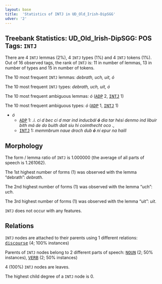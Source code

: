 ```yaml
---
layout: base
title:  'Statistics of INTJ in UD_Old_Irish-DipSGG'
udver: '2'
---
```


## Treebank Statistics: UD_Old_Irish-DipSGG: POS Tags: `INTJ`

There are 4 `INTJ` lemmas (2%), 4 `INTJ` types (1%) and 4 `INTJ` tokens (1%).
Out of 16 observed tags, the rank of `INTJ` is: 11 in number of lemmas, 13 in number of types and 15 in number of tokens.

The 10 most frequent `INTJ` lemmas: <em>debrath, uch, uit, ó</em>

The 10 most frequent `INTJ` types:  <em>debrath, uch, uit, ó</em>

The 10 most frequent ambiguous lemmas: <em>ó</em> (<tt><a href="sga_dipsgg-pos-ADP.html">ADP</a></tt> 2, <tt><a href="sga_dipsgg-pos-INTJ.html">INTJ</a></tt> 1)

The 10 most frequent ambiguous types:  <em>ó</em> (<tt><a href="sga_dipsgg-pos-ADP.html">ADP</a></tt> 1, <tt><a href="sga_dipsgg-pos-INTJ.html">INTJ</a></tt> 1)


* <em>ó</em>
  * <tt><a href="sga_dipsgg-pos-ADP.html">ADP</a></tt> 1: <em>.i. ci d bec ci d mar ind inducbál <b>ó</b> dia tar hési denmo ind libuir bith má de do buith dait siu hi coimthecht oco .,</em>
  * <tt><a href="sga_dipsgg-pos-INTJ.html">INTJ</a></tt> 1: <em>memmbrum naue droch dub <b>ó</b> ní epur na haill</em>

## Morphology

The form / lemma ratio of `INTJ` is 1.000000 (the average of all parts of speech is 1.261062).

The 1st highest number of forms (1) was observed with the lemma “debrath”: <em>debrath</em>.

The 2nd highest number of forms (1) was observed with the lemma “uch”: <em>uch</em>.

The 3rd highest number of forms (1) was observed with the lemma “uit”: <em>uit</em>.

`INTJ` does not occur with any features.


## Relations

`INTJ` nodes are attached to their parents using 1 different relations: <tt><a href="sga_dipsgg-dep-discourse.html">discourse</a></tt> (4; 100% instances)

Parents of `INTJ` nodes belong to 2 different parts of speech: <tt><a href="sga_dipsgg-pos-NOUN.html">NOUN</a></tt> (2; 50% instances), <tt><a href="sga_dipsgg-pos-VERB.html">VERB</a></tt> (2; 50% instances)

4 (100%) `INTJ` nodes are leaves.

The highest child degree of a `INTJ` node is 0.

